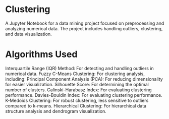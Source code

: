 # Clustering
A Jupyter Notebook for a data mining project focused on preprocessing and analyzing numerical data. The project includes handling outliers, clustering, and data visualization.
# Algorithms Used
Interquartile Range (IQR) Method: For detecting and handling outliers in numerical data.
Fuzzy C-Means Clustering: For clustering analysis, including:
Principal Component Analysis (PCA): For reducing dimensionality for easier visualization.
Silhouette Score: For determining the optimal number of clusters.
Calinski-Harabasz Index: For evaluating clustering performance.
Davies-Bouldin Index: For evaluating clustering performance.
K-Medoids Clustering: For robust clustering, less sensitive to outliers compared to k-means.
Hierarchical Clustering: For hierarchical data structure analysis and dendrogram visualization.
